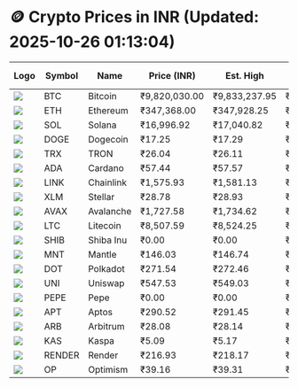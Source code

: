 # 🪙 Crypto Prices in INR (Updated: 2025-10-26 01:13:04)

| Logo | Symbol | Name       | Price (INR) | Est. High | Est. Low | Gross Profit | Fees | Net Profit | ROI % |
|------|--------|------------|-------------|-----------|----------|---------------|------|-------------|--------|
| ![](https://coin-images.coingecko.com/coins/images/1/large/bitcoin.png?1696501400) | BTC    | Bitcoin    | ₹9,820,030.00 | ₹9,833,237.95 | ₹9,806,822.05 | ₹269.36 | ₹200.00 | ₹69.36 | 0.07% |
| ![](https://coin-images.coingecko.com/coins/images/279/large/ethereum.png?1696501628) | ETH    | Ethereum   | ₹347,368.00 | ₹347,928.25 | ₹346,807.75 | ₹323.09 | ₹200.00 | ₹123.09 | 0.12% |
| ![](https://coin-images.coingecko.com/coins/images/4128/large/solana.png?1718769756) | SOL    | Solana     | ₹16,996.92 | ₹17,040.82 | ₹16,953.01 | ₹517.96 | ₹200.00 | ₹317.96 | 0.32% |
| ![](https://coin-images.coingecko.com/coins/images/5/large/dogecoin.png?1696501409) | DOGE   | Dogecoin   | ₹17.25 | ₹17.29 | ₹17.21 | ₹488.15 | ₹200.00 | ₹288.15 | 0.29% |
| ![](https://coin-images.coingecko.com/coins/images/1094/large/tron-logo.png?1696502193) | TRX    | TRON       | ₹26.04 | ₹26.11 | ₹25.97 | ₹566.11 | ₹200.00 | ₹366.11 | 0.37% |
| ![](https://coin-images.coingecko.com/coins/images/975/large/cardano.png?1696502090) | ADA    | Cardano    | ₹57.44 | ₹57.57 | ₹57.31 | ₹444.93 | ₹200.00 | ₹244.93 | 0.24% |
| ![](https://coin-images.coingecko.com/coins/images/877/large/Chainlink_Logo_500.png?1760023405) | LINK   | Chainlink  | ₹1,575.93 | ₹1,581.13 | ₹1,570.73 | ₹661.60 | ₹200.00 | ₹461.60 | 0.46% |
| ![](https://coin-images.coingecko.com/coins/images/100/large/fmpFRHHQ_400x400.jpg?1735231350) | XLM    | Stellar    | ₹28.78 | ₹28.93 | ₹28.63 | ₹1,058.39 | ₹200.00 | ₹858.39 | 0.86% |
| ![](https://coin-images.coingecko.com/coins/images/12559/large/Avalanche_Circle_RedWhite_Trans.png?1696512369) | AVAX   | Avalanche  | ₹1,727.58 | ₹1,734.62 | ₹1,720.54 | ₹818.29 | ₹200.00 | ₹618.29 | 0.62% |
| ![](https://coin-images.coingecko.com/coins/images/2/large/litecoin.png?1696501400) | LTC    | Litecoin   | ₹8,507.59 | ₹8,524.25 | ₹8,490.93 | ₹392.32 | ₹200.00 | ₹192.32 | 0.19% |
| ![](https://coin-images.coingecko.com/coins/images/11939/large/shiba.png?1696511800) | SHIB   | Shiba Inu  | ₹0.00 | ₹0.00 | ₹0.00 | ₹403.11 | ₹200.00 | ₹203.11 | 0.20% |
| ![](https://coin-images.coingecko.com/coins/images/30980/large/Mantle-Logo-mark.png?1739213200) | MNT    | Mantle     | ₹146.03 | ₹146.74 | ₹145.32 | ₹978.54 | ₹200.00 | ₹778.54 | 0.78% |
| ![](https://coin-images.coingecko.com/coins/images/12171/large/polkadot.png?1696512008) | DOT    | Polkadot   | ₹271.54 | ₹272.46 | ₹270.62 | ₹679.55 | ₹200.00 | ₹479.55 | 0.48% |
| ![](https://coin-images.coingecko.com/coins/images/12504/large/uniswap-logo.png?1720676669) | UNI    | Uniswap    | ₹547.53 | ₹549.03 | ₹546.03 | ₹547.77 | ₹200.00 | ₹347.77 | 0.35% |
| ![](https://coin-images.coingecko.com/coins/images/29850/large/pepe-token.jpeg?1696528776) | PEPE   | Pepe       | ₹0.00 | ₹0.00 | ₹0.00 | ₹469.99 | ₹200.00 | ₹269.99 | 0.27% |
| ![](https://coin-images.coingecko.com/coins/images/26455/large/aptos_round.png?1696525528) | APT    | Aptos      | ₹290.52 | ₹291.45 | ₹289.59 | ₹639.17 | ₹200.00 | ₹439.17 | 0.44% |
| ![](https://coin-images.coingecko.com/coins/images/16547/large/arb.jpg?1721358242) | ARB    | Arbitrum   | ₹28.08 | ₹28.14 | ₹28.02 | ₹460.46 | ₹200.00 | ₹260.46 | 0.26% |
| ![](https://coin-images.coingecko.com/coins/images/25751/large/kaspa-icon-exchanges.png?1696524837) | KAS    | Kaspa      | ₹5.09 | ₹5.17 | ₹5.01 | ₹3,295.06 | ₹200.00 | ₹3,095.06 | 3.10% |
| ![](https://coin-images.coingecko.com/coins/images/11636/large/rndr.png?1696511529) | RENDER | Render     | ₹216.93 | ₹218.17 | ₹215.69 | ₹1,150.26 | ₹200.00 | ₹950.26 | 0.95% |
| ![](https://coin-images.coingecko.com/coins/images/25244/large/Optimism.png?1696524385) | OP     | Optimism   | ₹39.16 | ₹39.31 | ₹39.01 | ₹753.59 | ₹200.00 | ₹553.59 | 0.55% |
